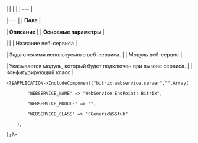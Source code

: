 |  |  |  |
| --- |

| --- |
| **Поле** |

| **Описание** |
| **Основные параметры** |

| |
| Название веб-сервиса |

| Задаются имя используемого веб-сервиса. |
| Модуль веб-сервис |

| Указывается модуль, который будет подключен при вызове сервиса. |
| Конфигурирующий класс |

```
<?$APPLICATION->IncludeComponent("bitrix:webservice.server","",Array(

		"WEBSERVICE_NAME" => "WebService EndPoint: Bitrix",

		"WEBSERVICE_MODULE" => "",

		"WEBSERVICE_CLASS" => "CGenericWSStub"

	),

);?>


```